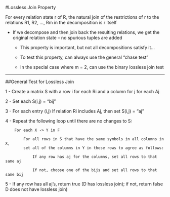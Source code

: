#Lossless Join Property

For every relation state r of R, the natural join of the restrictions of r to the relations R1, R2, …, Rm in the decomposition is r itself

- If we decompose and then join back the resulting relations, we get the original relation state – no spurious tuples are added

    - This property is important, but not all decompositions satisfy it…

    - To test this property, can always use the general “chase test”

    - In the special case where m = 2, can use the binary lossless join test


***

##General Test for Lossless Join

1 - Create a matrix S with a row i for each Ri and a column for j for each Aj

2 - Set each S(i,j) = “bij”

3 - For each entry (i,j)
    If relation Ri includes Aj, then set S(i,j) = “aj”

4 - Repeat the following loop until there are no changes to S:

```
    For each X -> Y in F

        For all rows in S that have the same symbols in all columns in X,
        set all of the columns in Y in those rows to agree as follows:

            If any row has aj for the columns, set all rows to that same aj

            If not, choose one of the bijs and set all rows to that same bij
```

5 - If any row has all aj’s, return true (D has lossless join); if not, return false D does not have lossless join)
